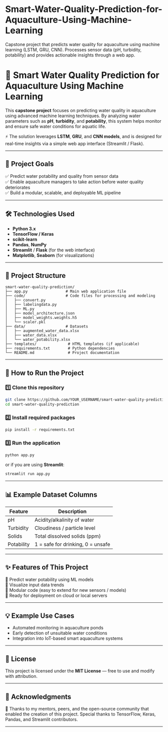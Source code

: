 # Smart-Water-Quality-Prediction-for-Aquaculture-Using-Machine-Learning
Capstone project that predicts water quality for aquaculture using machine learning (LSTM, GRU, CNN). Processes sensor data (pH, turbidity, potability) and provides actionable insights through a web app.
# 🌊 Smart Water Quality Prediction for Aquaculture Using Machine Learning

This **capstone project** focuses on predicting water quality in aquaculture using advanced machine learning techniques. By analyzing water parameters such as **pH**, **turbidity**, and **potability**, this system helps monitor and ensure safe water conditions for aquatic life.  

⚡ The solution leverages **LSTM**, **GRU**, and **CNN models**, and is designed for real-time insights via a simple web app interface (Streamlit / Flask).

---

## 🎯 Project Goals

✅ Predict water potability and quality from sensor data  
✅ Enable aquaculture managers to take action before water quality deteriorates  
✅ Build a modular, scalable, and deployable ML pipeline  

---

## 🛠 Technologies Used

- **Python 3.x**
- **TensorFlow / Keras**
- **scikit-learn**
- **Pandas**, **NumPy**
- **Streamlit** / **Flask** (for the web interface)
- **Matplotlib**, **Seaborn** (for visualizations)

---

## 📁 Project Structure

```
smart-water-quality-prediction/
├── app.py                 # Main web application file
├── code/                  # Code files for processing and modeling
│   ├── convert.py
│   ├── labelingdata.py
│   ├── ML.py
│   ├── model_architecture.json
│   ├── model_weights.weights.h5
│   └── scaler.pkl
├── data/                  # Datasets
│   ├── augmented_water_data.xlsx
│   ├── water_data.xlsx
│   └── water_potability.xlsx
├── templates/              # HTML templates (if applicable)
├── requirements.txt        # Python dependencies
└── README.md               # Project documentation
```

---

## 🚀 How to Run the Project

### 1️⃣ Clone this repository
```bash
git clone https://github.com/YOUR_USERNAME/smart-water-quality-prediction.git
cd smart-water-quality-prediction
```

### 2️⃣ Install required packages
```bash
pip install -r requirements.txt
```

### 3️⃣ Run the application
```bash
python app.py
```
or if you are using **Streamlit**:
```bash
streamlit run app.py
```

---

## 📊 Example Dataset Columns

| Feature     | Description                    |
|-------------|--------------------------------|
| pH          | Acidity/alkalinity of water     |
| Turbidity   | Cloudiness / particle level     |
| Solids      | Total dissolved solids (ppm)    |
| Potability  | 1 = safe for drinking, 0 = unsafe |

---

## ✨ Features of This Project

🌟 Predict water potability using ML models  
🌟 Visualize input data trends  
🌟 Modular code (easy to extend for new sensors / models)  
🌟 Ready for deployment on cloud or local servers  

---

## 💡 Example Use Cases

- Automated monitoring in aquaculture ponds  
- Early detection of unsuitable water conditions  
- Integration into IoT-based smart aquaculture systems  

---

## 📄 License

This project is licensed under the **MIT License** — free to use and modify with attribution.

---

## 🙌 Acknowledgments

🙏 Thanks to my mentors, peers, and the open-source community that enabled the creation of this project. Special thanks to TensorFlow, Keras, Pandas, and Streamlit contributors.

---

